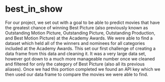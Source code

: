 # best_in_show

For our project, we set out with a goal to be able to predict movies that have the greatest chance of winning Best Picture (also previously known as Outstanding Motion Picture, Outstanding Picture, Outstanding Production, and Best Motion Picture) at the Academy Awards.  We were able to find a dataset which held all of the winners and nominees for all categories included at the Academy Awards.  This set our first challenge of creating a data frame from this data and cleaning it.  It was a very large data set, however got down to a much more manageable number once we cleaned and filtered for only the category of Best Picture (also all its previous aliases).  Once we had this portion completed we found an API key which we then used our data frame to compare the movies we were able to find.
